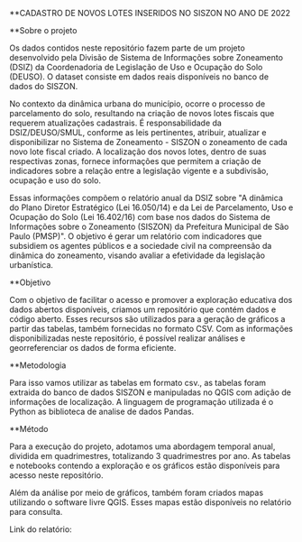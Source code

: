 **CADASTRO DE NOVOS LOTES INSERIDOS NO SISZON NO ANO DE 2022

**Sobre o projeto

Os dados contidos neste repositório fazem parte de um projeto desenvolvido pela Divisão de Sistema de Informações sobre Zoneamento (DSIZ) da Coordenadoria de Legislação de Uso e Ocupação do Solo (DEUSO). O dataset consiste em dados reais disponíveis no banco de dados do SISZON.

No contexto da dinâmica urbana do município, ocorre o processo de parcelamento do solo, resultando na criação de novos lotes fiscais que requerem atualizações cadastrais. É responsabilidade da DSIZ/DEUSO/SMUL, conforme as leis pertinentes, atribuir, atualizar e disponibilizar no Sistema de Zoneamento - SISZON o zoneamento de cada novo lote fiscal criado. A localização dos novos lotes, dentro de suas respectivas zonas, fornece informações que permitem a criação de indicadores sobre a relação entre a legislação vigente e a subdivisão, ocupação e uso do solo.

Essas informações compõem o relatório anual da DSIZ sobre "A dinâmica do Plano Diretor Estratégico (Lei 16.050/14) e da Lei de Parcelamento, Uso e Ocupação do Solo (Lei 16.402/16) com base nos dados do Sistema de Informações sobre o Zoneamento (SISZON) da Prefeitura Municipal de São Paulo (PMSP)". O objetivo é gerar um relatório com indicadores que subsidiem os agentes públicos e a sociedade civil na compreensão da dinâmica do zoneamento, visando avaliar a efetividade da legislação urbanística.

**Objetivo 

Com o objetivo de facilitar o acesso e promover a exploração educativa  dos dados abertos disponíveis, criamos um repositório que contém dados e código aberto. Esses recursos são utilizados para a geração de gráficos a partir das tabelas, também fornecidas no formato CSV. Com as informações disponibilizadas neste repositório, é possível realizar análises e georreferenciar os dados de forma eficiente.

**Metodologia 

Para isso vamos utilizar as tabelas em formato csv., as tabelas foram extraida do banco de dados SISZON e manipuladas no QGIS com adição de informações de localização. A linguagem de programação utilizada é o Python as biblioteca de analise de dados Pandas.

**Método 

Para a execução do projeto, adotamos uma abordagem temporal anual, dividida em quadrimestres, totalizando 3 quadrimestres por ano. As tabelas e notebooks contendo a exploração e os gráficos estão disponíveis para acesso neste repositório.

Além da análise por meio de gráficos, também foram criados mapas utilizando o software livre QGIS. Esses mapas estão disponíveis no relatório para consulta.

Link do relatório: 
